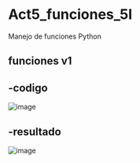 # Act5_funciones_5I
Manejo de funciones Python
## funciones v1

-codigo
-
![image](https://github.com/user-attachments/assets/bd095e1d-7be4-4695-acc6-a466b57ce1eb)

-resultado
-
![image](https://github.com/user-attachments/assets/8c9972fe-2a68-4df6-9bf2-4ee26ef0223b)
